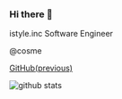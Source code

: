 ### Hi there 👋

istyle.inc Software Engineer

@cosme

[GitHub(previous)](https://github.com/ozbannot) 

![github stats](https://github-readme-stats.vercel.app/api/top-langs/?username=ozbannot&layout=compact&theme=tokyonight)
